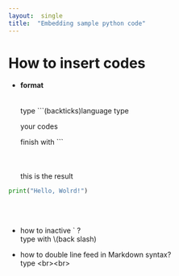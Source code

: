 ```yaml
---
layout:  single
title:  "Embedding sample python code"
---
```


# How to insert codes

- **format**  
<br><br>
type \`\`\`(backticks)language type
   
  your codes
    
  finish with \`\`\`
  <br><br>
  <br><br>
this is the result
```python
print("Hello, Wolrd!")
```
<br><br>
- how to inactive \`  ?  
type with \\(back slash)

- how to double line feed in Markdown syntax?  
type \<br\>\<br\>

